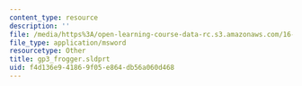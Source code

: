 ```yaml
---
content_type: resource
description: ''
file: /media/https%3A/open-learning-course-data-rc.s3.amazonaws.com/16-810-engineering-design-and-rapid-prototyping-january-iap-2005/f4d136e941869f05e864db56a060d468_gp3_frogger.sldprt
file_type: application/msword
resourcetype: Other
title: gp3_frogger.sldprt
uid: f4d136e9-4186-9f05-e864-db56a060d468
---
```

